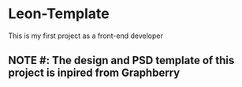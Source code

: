 # Leon-Template
This is my first project as a front-end developer
## NOTE #: The design and PSD template of this project is inpired from Graphberry
